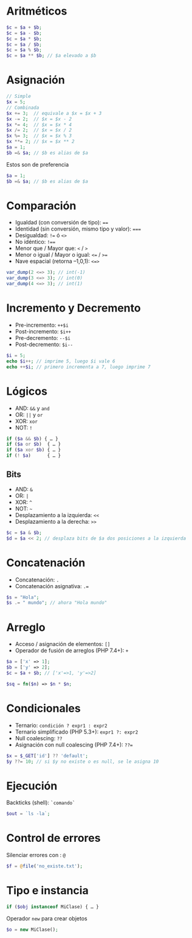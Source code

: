 
# Aritméticos 
```php
$c = $a + $b;
$c = $a - $b;
$c = $a * $b;
$c = $a / $b;
$c = $a % $b;
$c = $a ** $b; // $a elevado a $b
```

# Asignación
```php
// Simple
$x = 5;
// Combinada
$x += 3;  // equivale a $x = $x + 3
$x -= 2;  // $x = $x - 2
$x *= 4;  // $x = $x * 4
$x /= 2;  // $x = $x / 2
$x %= 3;  // $x = $x % 3
$x **= 2; // $x = $x ** 2
$a = 1;
$b =& $a; // $b es alias de $a

```

Estos son de preferencia
```php
$a = 1;
$b =& $a; // $b es alias de $a

```

# Comparación
- Igualdad (con conversión de tipo): `==`
- Identidad (sin conversión, mismo tipo y valor): `===`
- Desigualdad: `!=` ó `<>`
- No idéntico: `!==`
- Menor que / Mayor que: `<` / `>`
- Menor o igual / Mayor o igual: `<=` / `>=`
- Nave espacial (retorna –1,0,1): `<=>`

```php
var_dump(2 <=> 3); // int(-1)
var_dump(3 <=> 3); // int(0)
var_dump(4 <=> 3); // int(1)
```

# Incremento y Decremento
- Pre-incremento: `++$i`
- Post-incremento: `$i++`
- Pre-decremento: `--$i`
- Post-decremento: `$i--`

```php
$i = 5;
echo $i++; // imprime 5, luego $i vale 6
echo ++$i; // primero incrementa a 7, luego imprime 7
```

# Lógicos
- AND: `&&` y `and`
- OR: `||` y `or`
- XOR: `xor`
- NOT: `!`

```php
if ($a && $b) { … }
if ($a or $b)  { … }
if ($a xor $b) { … }
if (! $a)      { … }
```

## Bits
- AND: `&`
- OR: `|`
- XOR: `^`
- NOT: `~`
- Desplazamiento a la izquierda: `<<`
- Desplazamiento a la derecha: `>>`
```php
$c = $a & $b;
$d = $a << 2; // desplaza bits de $a dos posiciones a la izquierda
```

# Concatenación
- Concatenación: `.`
- Concatenación asignativa: `.=`

```php
$s = "Hola";
$s .= " mundo"; // ahora "Hola mundo"
```

# Arreglo
- Acceso / asignación de elementos: `[]`
- Operador de fusión de arreglos (PHP 7.4+): `+`

```php
$a = ['x' => 1];
$b = ['y' => 2];
$c = $a + $b; // ['x'=>1, 'y'=>2]
```

```php
$sq = fn($n) => $n * $n;
```


# Condicionales
- Ternario: `condición ? expr1 : expr2`
- Ternario simplificado (PHP 5.3+): `expr1 ?: expr2`
- Null coalescing: `??`
- Asignación con null coalescing (PHP 7.4+): `??=`

```php
$x = $_GET['id'] ?? 'default';
$y ??= 10; // si $y no existe o es null, se le asigna 10
```

# Ejecución
Backticks (shell): `` `comando` ``
```php
$out = `ls -la`;
```

# Control de errores
Silenciar errores con : `@`
```php
$f = @file('no_existe.txt');
```

# Tipo e instancia
```php
if ($obj instanceof MiClase) { … }
```
Operador `new` para crear objetos

```php
$o = new MiClase();
```

